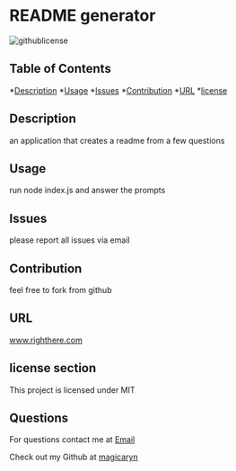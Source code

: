 # README generator
  ![githublicense](https://img.shields.io/badge/license-MIT-green.svg)

  ## Table of Contents
  *[Description](#Description)
  *[Usage](#Usage)
  *[Issues](#Issues)
  *[Contribution](#Contribution)
  *[URL](#URL)
  *[license](#license)

  ## Description
  an application that creates a readme from a few questions

  ## Usage
  run node index.js and answer the prompts

  ## Issues
  please report all issues via email

  ## Contribution
  feel free to fork from github

  ## URL
  www.righthere.com

  ## license section

This project is licensed under MIT  
  

  ## Questions
  For questions contact me at [Email](mailto:behnke.ca@gmail.com)

  Check out my Github at [magicaryn](https://github.com/magicaryn/)


